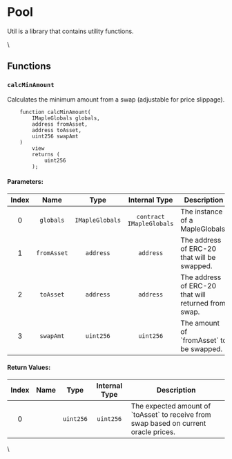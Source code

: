 # Pool

Util is a library that contains utility functions.

\


## Functions

### `calcMinAmount`

Calculates the minimum amount from a swap (adjustable for price slippage).

```solidity
    function calcMinAmount(
        IMapleGlobals globals,
        address fromAsset,
        address toAsset,
        uint256 swapAmt
    )
        view
        returns (
            uint256
        );
```

#### Parameters:

| Index |     Name    |       Type      |       Internal Type      | Description                                         |
| :---: | :---------: | :-------------: | :----------------------: | --------------------------------------------------- |
|   0   |  `globals`  | `IMapleGlobals` | `contract IMapleGlobals` | The instance of a MapleGlobals.                     |
|   1   | `fromAsset` |    `address`    |         `address`        | The address of ERC-20 that will be swapped.         |
|   2   |  `toAsset`  |    `address`    |         `address`        | The address of ERC-20 that will returned from swap. |
|   3   |  `swapAmt`  |    `uint256`    |         `uint256`        | The amount of \`fromAsset\` to be swapped.          |

#### Return Values:

| Index | Name |    Type   | Internal Type | Description                                                                             |
| :---: | :--: | :-------: | :-----------: | --------------------------------------------------------------------------------------- |
|   0   |      | `uint256` |   `uint256`   | The expected amount of \`toAsset\` to receive from swap based on current oracle prices. |

\
